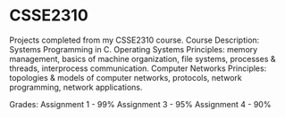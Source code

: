 # CSSE2310
Projects completed from my CSSE2310 course.
Course Description:
Systems Programming in C. Operating Systems Principles: memory management, basics of machine organization, file systems, processes & threads, interprocess communication. Computer Networks Principles: topologies & models of computer networks, protocols, network programming, network applications.

Grades:
Assignment 1 - 99%
Assignment 3 - 95%
Assignment 4 - 90%
